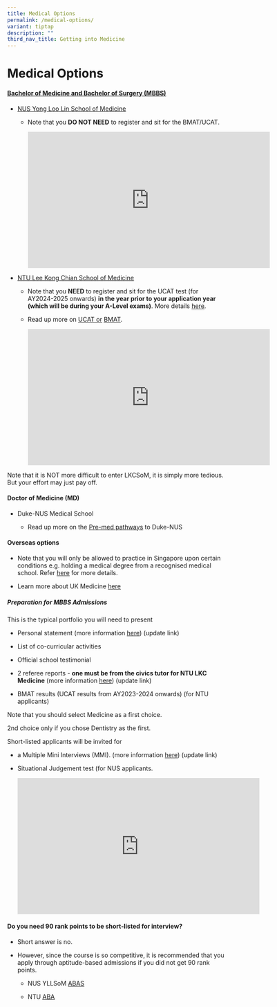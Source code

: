 ```yaml
---
title: Medical Options
permalink: /medical-options/
variant: tiptap
description: ""
third_nav_title: Getting into Medicine
---
```

<h1>Medical Options</h1>
<h4><a href="https://nusmedicine.nus.edu.sg/admissions/medicine/undergraduate" class="wixui-rich-text__text" rel="noreferrer noopener" target="_blank">Bachelor of Medicine and Bachelor of Surgery (MBBS)</a></h4>
<ul>
<li>
<p><a href="https://medicine.nus.edu.sg/admissions/curriculum/" class="wixui-rich-text__text" rel="noreferrer noopener" target="_blank"><u>NUS Yong Loo Lin School of Medicine</u></a>
</p>
<ul>
<li>
<p>Note that you <strong>DO NOT NEED</strong>&nbsp;to register and sit for
the BMAT/UCAT.</p>
<div class="iframe-wrapper">
<iframe height="315" width="560" allowfullscreen="true" frameborder="0" src="https://www.youtube.com/embed/ol5S9V-1OQw?si=Acb1e1TuZvM20QYJ"></iframe>
</div>
</li>
</ul>
</li>
<li>
<p><a href="https://www.ntu.edu.sg/medicine/education/bachelor-of-medicine-and-bachelor-of-surgery-(mbbs)" class="wixui-rich-text__text" rel="noreferrer noopener" target="_blank"><u>NTU Lee Kong Chian School of Medicine</u></a>
</p>
<ul>
<li>
<p>Note that you <strong>NEED</strong>&nbsp;to register and sit for the UCAT
test (for AY2024-2025 onwards)&nbsp;<strong>in the year prior to your application year (which will be during your A-Level exams)</strong>.<em>&nbsp;</em>More
details&nbsp;<a href="https://www.ntu.edu.sg/medicine/education/bachelor-of-medicine-and-bachelor-of-surgery-(mbbs)/entry-requirements" class="wixui-rich-text__text" rel="noreferrer noopener" target="_blank"><u>here</u></a>.</p>
</li>
<li>
<p>Read up more on <a href="https://www.ucat.ac.uk/ucat/" class="wixui-rich-text__text" rel="noreferrer noopener" target="_blank"><u>UCAT</u>&nbsp;or</a>&nbsp;<a href="https://www.admissionstesting.org/for-test-takers/bmat/preparing-for-bmat/" class="wixui-rich-text__text" rel="noreferrer noopener" target="_blank"><u>BMAT</u></a>.</p>
<div class="iframe-wrapper">
<iframe height="315" width="560" allowfullscreen="true" frameborder="0" src="https://www.youtube.com/embed/MYSTpYKYAeM?si=UYg93lv3D7xV6mco"></iframe>
</div>
</li>
</ul>
</li>
</ul>
<p>Note that it is NOT more difficult to enter LKCSoM, it is simply more
tedious. But your effort may just pay off.</p>
<h4>Doctor of Medicine (MD)</h4>
<ul>
<li>
<p>Duke-NUS Medical School</p>
<ul>
<li>
<p>Read up more on the <a href="https://www.duke-nus.edu.sg/admissions/pre-md-pathways" class="wixui-rich-text__text" rel="noreferrer noopener" target="_blank"><u>Pre-med pathways</u></a> to
Duke-NUS​</p>
</li>
</ul>
</li>
</ul>
<h4>Overseas options</h4>
<ul>
<li>
<p>Note that you will only be allowed to practice in Singapore upon certain
conditions e.g. holding a medical degree from a recognised medical school.
Refer <a href="https://www.healthprofessionals.gov.sg/smc/becoming-a-registered-doctor/register-of-medical-practitioners/conditional-registration" class="wixui-rich-text__text" rel="noreferrer noopener" target="_blank"><u>here</u></a> for
more details.</p>
</li>
<li>
<p>Learn more about UK Medicine <a href="https://study-uk.britishcouncil.org/plan-studies/choosing-course/subjects/medicine" class="wixui-rich-text__text" rel="noreferrer noopener" target="_blank"><u>here</u></a>&nbsp;</p>
</li>
</ul>
<h5>Preparation for MBBS Admissions​</h5>
<p>This is the typical portfolio you will need to present</p>
<ul>
<li>
<p>Personal statement (more information <a href="personal-statement-writing" class="wixui-rich-text__text" rel="noopener noreferrer nofollow" target="_self"><u>here</u></a>)
(update link)</p>
</li>
<li>
<p>List of co-curricular activities</p>
</li>
<li>
<p>Official school testimonial</p>
</li>
<li>
<p>2 referee reports - <strong>one must be from the civics tutor&nbsp;for NTU LKC Medicine</strong>&nbsp;(more
information <a href="teacher-references" class="wixui-rich-text__text" rel="noopener noreferrer nofollow" target="_self"><u>here</u></a>) (update link)</p>
</li>
<li>
<p>BMAT results (UCAT results from AY2023-2024 onwards) (for NTU applicants)</p>
</li>
</ul>
<p>Note that you should select Medicine as a first choice.</p>
<p>2nd choice only if you chose Dentistry as the first.</p>
<p>Short-listed applicants will be invited for</p>
<ul>
<li>
<p>a Multiple Mini Interviews (MMI). (more information <a href="interview-preparation" class="wixui-rich-text__text" rel="noopener noreferrer nofollow" target="_self"><u>here</u></a>)
(update link)</p>
</li>
<li>
<p>Situational Judgement test (for NUS applicants.</p>
<div class="iframe-wrapper">
<iframe height="315" width="560" allowfullscreen="true" frameborder="0" src="https://www.youtube.com/embed/vtoE39ULTU0?si=SjCkhqK6ZBuqvn_Q"></iframe>
</div>
</li>
</ul>
<h4>Do you need 90 rank points to be short-listed for interview?</h4>
<ul>
<li>
<p>Short answer is no.</p>
</li>
<li>
<p>However, since the course is so competitive, it is recommended that you
apply through aptitude-based admissions if you did not get 90 rank points.</p>
<ul>
<li>
<p>NUS YLLSoM&nbsp;<a href="https://medicine.nus.edu.sg/admissions/aptitude-based-admissions-scheme-abas/" class="wixui-rich-text__text" rel="noreferrer noopener" target="_blank"><u>ABAS</u></a>​</p>
</li>
<li>
<p>NTU <a href="https://www.ntu.edu.sg/admissions/undergraduate/admission-guide/Aptitude-based-Admissions" class="wixui-rich-text__text" rel="noreferrer noopener" target="_blank"><u>ABA</u></a>
</p>
</li>
</ul>
</li>
</ul>
<p></p>